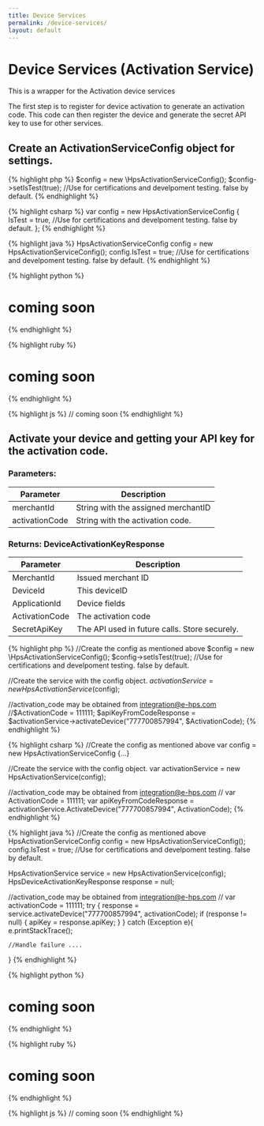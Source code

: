 ```yaml
---
title: Device Services
permalink: /device-services/
layout: default
---
```


# Device Services (Activation Service)
This is a wrapper for the Activation device services

The first step is to register for device activation to generate an activation code.  This code can then register the device and generate the secret API key to use for other services.

## Create an ActivationServiceConfig object for settings.

{% highlight php %}
$config = new \HpsActivationServiceConfig();
$config->setIsTest(true); //Use for certifications and develpoment testing.  false by default.
{% endhighlight %}

{% highlight csharp %}
var config = new HpsActivationServiceConfig
{
	IsTest = true, //Use for certifications and develpoment testing.  false by default.
};
{% endhighlight %}

{% highlight java %}
HpsActivationServiceConfig config = new HpsActivationServiceConfig();
config.IsTest = true; //Use for certifications and develpoment testing.  false by default.
{% endhighlight %}

{% highlight python %}
# coming soon
{% endhighlight %}

{% highlight ruby %}
# coming soon
{% endhighlight %}

{% highlight js %}
// coming soon
{% endhighlight %}

## Activate your device and getting your API key for the activation code.

### Parameters:

Parameter | Description
--------- | -----------
merchantId | String with the assigned merchantID
activationCode | String with the activation code.

### Returns: DeviceActivationKeyResponse

Parameter | Description
--------- | -----------
MerchantId | Issued merchant ID
DeviceId | This deviceID
ApplicationId | Device fields
ActivationCode | The activation code
SecretApiKey | The API used in future calls. Store securely.

{% highlight php %}
//Create the config as mentioned above
$config = new \HpsActivationServiceConfig();
$config->setIsTest(true); //Use for certifications and develpoment testing.  false by default.

//Create the service with the config object.
$activationService = new HpsActivationService($config);

//activation_code may be obtained from integration@e-hps.com
//$ActivationCode = 111111;
$apiKeyFromCodeResponse = $activationService->activateDevice("777700857994", $ActivationCode);
{% endhighlight %}

{% highlight csharp %}
//Create the config as mentioned above
var config = new HpsActivationServiceConfig {...}

//Create the service with the config object.
var activationService = new HpsActivationService(config);

//activation_code may be obtained from integration@e-hps.com
// var ActivationCode = 111111;
var apiKeyFromCodeResponse = activationService.ActivateDevice("777700857994", ActivationCode);
{% endhighlight %}

{% highlight java %}
//Create the config as mentioned above
HpsActivationServiceConfig config = new HpsActivationServiceConfig();
config.IsTest = true; //Use for certifications and develpoment testing.  false by default.


HpsActivationService service = new HpsActivationService(config);
HpsDeviceActivationKeyResponse response = null;

//activation_code may be obtained from integration@e-hps.com
// var activationCode = 111111;
try {
    response = service.activateDevice("777700857994", activationCode);
    if (response != null)
    {
        apiKey = response.apiKey;
    }
} catch (Exception e){
    e.printStackTrace();

    //Handle failure ....
}
{% endhighlight %}

{% highlight python %}
# coming soon
{% endhighlight %}

{% highlight ruby %}
# coming soon
{% endhighlight %}

{% highlight js %}
// coming soon
{% endhighlight %}
